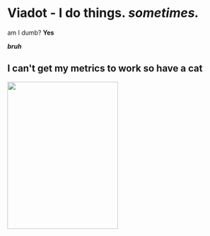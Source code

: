 # Viadot - I do things. *sometimes.*

   am I dumb? **Yes**


 ***bruh***

## I can't get my metrics to work so have a cat
<img src="https://github.com/viadot/viadot/blob/main/photo-1529778873920-4da4926a72c2.jpg?raw=true" height="333" width="250">
